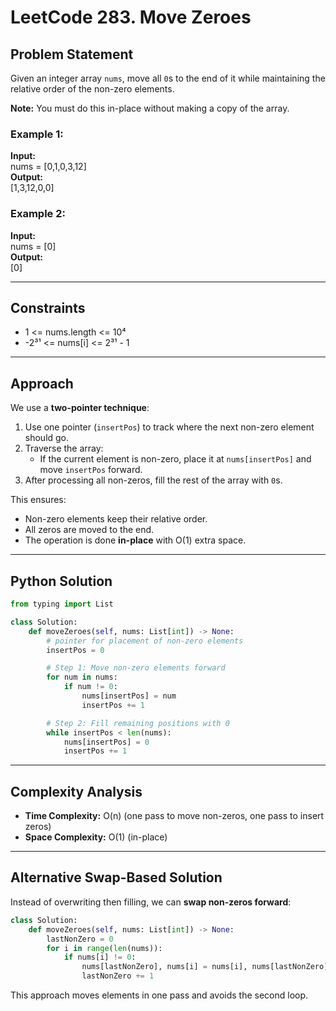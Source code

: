 # LeetCode 283. Move Zeroes

## Problem Statement
Given an integer array `nums`, move all `0`s to the end of it while maintaining the relative order of the non-zero elements.

**Note:** You must do this in-place without making a copy of the array.

### Example 1:
**Input:**  
nums = [0,1,0,3,12]  
**Output:**  
[1,3,12,0,0]  

### Example 2:
**Input:**  
nums = [0]  
**Output:**  
[0]  

---

## Constraints
- 1 <= nums.length <= 10⁴  
- -2³¹ <= nums[i] <= 2³¹ - 1  

---

## Approach
We use a **two-pointer technique**:
1. Use one pointer (`insertPos`) to track where the next non-zero element should go.
2. Traverse the array:
   - If the current element is non-zero, place it at `nums[insertPos]` and move `insertPos` forward.
3. After processing all non-zeros, fill the rest of the array with `0`s.

This ensures:
- Non-zero elements keep their relative order.
- All zeros are moved to the end.
- The operation is done **in-place** with O(1) extra space.

---

## Python Solution

```python
from typing import List

class Solution:
    def moveZeroes(self, nums: List[int]) -> None:
        # pointer for placement of non-zero elements
        insertPos = 0  

        # Step 1: Move non-zero elements forward
        for num in nums:
            if num != 0:
                nums[insertPos] = num
                insertPos += 1

        # Step 2: Fill remaining positions with 0
        while insertPos < len(nums):
            nums[insertPos] = 0
            insertPos += 1
```

---

## Complexity Analysis
- **Time Complexity:** O(n) (one pass to move non-zeros, one pass to insert zeros)  
- **Space Complexity:** O(1) (in-place)  

---

## Alternative Swap-Based Solution

Instead of overwriting then filling, we can **swap non-zeros forward**:

```python
class Solution:
    def moveZeroes(self, nums: List[int]) -> None:
        lastNonZero = 0
        for i in range(len(nums)):
            if nums[i] != 0:
                nums[lastNonZero], nums[i] = nums[i], nums[lastNonZero]
                lastNonZero += 1
```

This approach moves elements in one pass and avoids the second loop.
